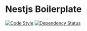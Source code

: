 # Nestjs Boilerplate

[![Code Style](https://img.shields.io/badge/code_style-standard-brightgreen.svg)](https://img.shields.io/badge/code_style-standard-brightgreen.svg)
[![Dependency Status](https://david-dm.org/xcheam/nestjs-boilerplate.svg)](https://david-dm.org/xcheam/nestjs-boilerplate.svg)
